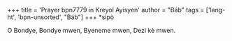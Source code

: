 +++
title = 'Prayer bpn7779 in Kreyol Ayisyen'
author = "Báb"
tags = ['lang-ht', 'bpn-unsorted', "Báb"]
+++
*sipò

O Bondye, Bondye mwen, Byeneme mwen, Dezi kè mwen.
